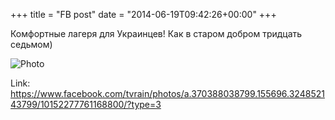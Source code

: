 +++
title = "FB post"
date = "2014-06-19T09:42:26+00:00"
+++

Комфортные лагеря для Украинцев! Как в старом добром тридцать седьмом)

![Photo](https://scontent.xx.fbcdn.net/v/t1.0-0/s130x130/10474234_10152277761168800_4147626783867615534_n.jpg?oh=a2787d2e517486383f9fa7c1b43d4f67&oe=5954E93C)


Link: https://www.facebook.com/tvrain/photos/a.370388038799.155696.324852143799/10152277761168800/?type=3
